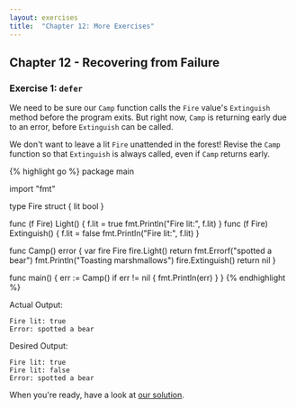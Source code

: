 ```yaml
---
layout: exercises
title:  "Chapter 12: More Exercises"
---
```


## Chapter 12 - Recovering from Failure

### Exercise 1: `defer`

We need to be sure our `Camp` function calls the `Fire` value's `Extinguish` method before the program exits. But right now, `Camp` is returning early due to an error, before `Extinguish` can be called.

We don't want to leave a lit `Fire` unattended in the forest! Revise the `Camp` function so that `Extinguish` is always called, even if `Camp` returns early.

{% highlight go %}
package main

import "fmt"

type Fire struct {
	lit bool
}

func (f Fire) Light() {
	f.lit = true
	fmt.Println("Fire lit:", f.lit)
}
func (f Fire) Extinguish() {
	f.lit = false
	fmt.Println("Fire lit:", f.lit)
}

func Camp() error {
	var fire Fire
	fire.Light()
	return fmt.Errorf("spotted a bear")
	fmt.Println("Toasting marshmallows")
	fire.Extinguish()
	return nil
}

func main() {
	err := Camp()
	if err != nil {
		fmt.Println(err)
	}
}
{% endhighlight %}

Actual Output:

``` text
Fire lit: true
Error: spotted a bear
```

Desired Output:

``` text
Fire lit: true
Fire lit: false
Error: spotted a bear
```

When you're ready, have a look at [our solution](/solutions/ch12_01.html).

